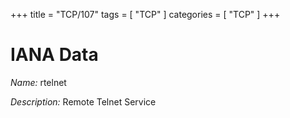 +++
title = "TCP/107"
tags = [ "TCP" ]
categories = [ "TCP" ]
+++

# IANA Data

_Name:_ rtelnet

_Description:_ Remote Telnet Service

